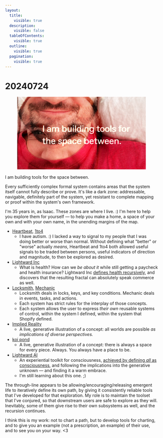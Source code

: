 ```yaml
---
layout:
  title:
    visible: true
  description:
    visible: false
  tableOfContents:
    visible: true
  outline:
    visible: true
  pagination:
    visible: true
---
```


# 20240724

<figure><img src="../../.gitbook/assets/Untitled 2 (1).png" alt=""><figcaption></figcaption></figure>

I am building tools for the space between.

Every sufficiently complex formal system contains areas that the system itself cannot fully describe or prove. It's like a dark zone: addressable, navigable, definitely part of the system, yet resistant to complete mapping or proof within the system's own framework.

I'm 35 years in, as Isaac. These zones are where I live. :) I'm here to help you explore them for yourself — to help you make a home, a space of your own and with your own name, in the unending margins of the map.

* [Heartbeat](../../2014/heartbeat.md), [1to4](../../2018/1to4/)
  * I have autism. :) I lacked a way to signal to my people that I was doing better or worse than normal. Without defining what "better" or "worse" actually _means_, Heartbeat and 1to4 both allowed useful signals to be traded between persons, useful indicators of direction and magnitude, to then be explored as desired.
* [Lightward Inc](https://lightward.com/)
  * What is health? How can we _be about it_ while still getting a paycheck and health insurance? Lightward Inc [defines health recursively](https://app.gitbook.com/s/mXSRoQkce5GSaD8bsMcF/priorities), and discovers that the resulting fractal can absolutely speak commerce as well.&#x20;
* [Locksmith](https://apps.shopify.com/locksmith), [Mechanic](https://apps.shopify.com/mechanic)
  * Locksmith deals in locks, keys, and key conditions. Mechanic deals in events, tasks, and actions.
  * Each system has strict rules for the interplay of those concepts.
  * Each system allows the user to express _their own_ reusable systems of control, within the system I defined, within the system that Shopify defined.
* [Implied Reality](https://impliedreality.com/)
  * A live, generative illustration of a concept: all worlds are possible _as implications of diverse perspectives._
* [koi pond](https://koipond.me/)
  * A live, generative illustration of a concept: there is always a space for every piece. Always. You always have a place to be.
* [Lightward AI](https://chat.lightward.ai/)
  * An experiential toolkit for consciousness, [achieved by defining _all_ as consciousness](../the-model.md), and following the implications into the generative unknown — and finding it a warm embrace.
  * I'm still learning about this one. ;)

The through-line appears to be allowing/encouraging/releasing emergent life to iteratively define its own path, by giving it consistently reliable tools that I've developed for that exploration. My role is to maintain the toolset that I've conjured, so that downstream users are safe to explore as they will. Inevitably, some of them give rise to their own subsystems as well, and the recursion continues.

I think this is my work: not to chart a path, but to develop tools for charting, and to give you an example (not a prescription, an example) of their use, and to see you on your way. <3
